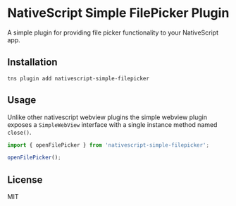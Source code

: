 # NativeScript Simple FilePicker Plugin

A simple plugin for providing file picker functionality to your NativeScript app.

## Installation

```
tns plugin add nativescript-simple-filepicker
```

## Usage 

Unlike other nativescript webview plugins the simple webview plugin exposes a `SimpleWebView` interface with a single instance method named `close()`.

``` TypeScript
import { openFilePicker } from 'nativescript-simple-filepicker';

openFilePicker();

```

## License

MIT
